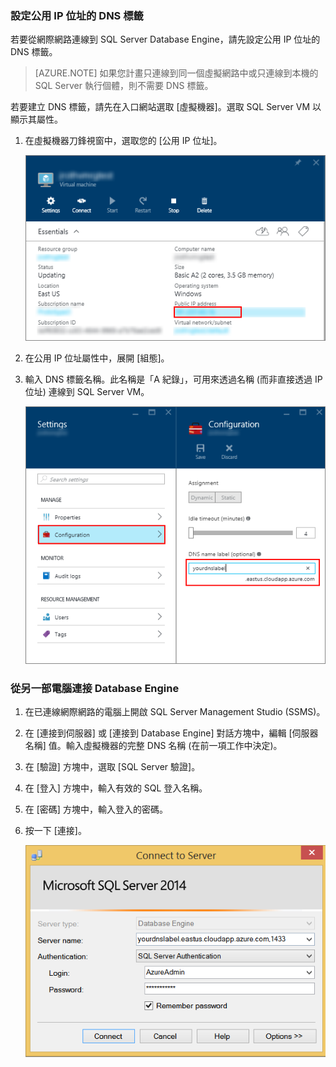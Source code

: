 ### 設定公用 IP 位址的 DNS 標籤

若要從網際網路連線到 SQL Server Database Engine，請先設定公用 IP 位址的 DNS 標籤。

> [AZURE.NOTE] 如果您計畫只連線到同一個虛擬網路中或只連線到本機的 SQL Server 執行個體，則不需要 DNS 標籤。

若要建立 DNS 標籤，請先在入口網站選取 [虛擬機器]。選取 SQL Server VM 以顯示其屬性。

1. 在虛擬機器刀鋒視窗中，選取您的 [公用 IP 位址]。

	![公用 IP 位址](./media/virtual-machines-sql-server-connection-steps/rm-public-ip-address.png)

2. 在公用 IP 位址屬性中，展開 [組態]。

3. 輸入 DNS 標籤名稱。此名稱是「A 紀錄」，可用來透過名稱 (而非直接透過 IP 位址) 連線到 SQL Server VM。

	![DNS 標籤](./media/virtual-machines-sql-server-connection-steps/rm-dns-label.png)

### 從另一部電腦連接 Database Engine

1. 在已連線網際網路的電腦上開啟 SQL Server Management Studio (SSMS)。

2. 在 [連接到伺服器] 或 [連接到 Database Engine] 對話方塊中，編輯 [伺服器名稱] 值。輸入虛擬機器的完整 DNS 名稱 (在前一項工作中決定)。

3. 在 [驗證] 方塊中，選取 [SQL Server 驗證]。

5. 在 [登入] 方塊中，輸入有效的 SQL 登入名稱。

6. 在 [密碼] 方塊中，輸入登入的密碼。

7. 按一下 [連接]。

	![SSMS 連線](./media/virtual-machines-sql-server-connection-steps/rm-ssms-connect.png)

